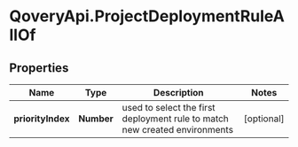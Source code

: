 # QoveryApi.ProjectDeploymentRuleAllOf

## Properties

Name | Type | Description | Notes
------------ | ------------- | ------------- | -------------
**priorityIndex** | **Number** | used to select the first deployment rule to match new created environments | [optional] 


